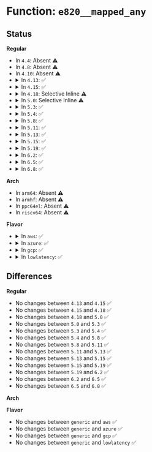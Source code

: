 # Function: <code>e820__mapped_any</code>

## Status
<b>Regular</b>
<ul>
<li>
In <code>4.4</code>: Absent ⚠️
</li>
<li>
In <code>4.8</code>: Absent ⚠️
</li>
<li>
In <code>4.10</code>: Absent ⚠️
</li>
<li>
<details>
<summary>In <code>4.13</code>: ✅</summary>

```c
bool e820__mapped_any(u64 start, u64 end, enum e820_type type);
```

**Collision:** Unique Global

**Inline:** No

**Transformation:** False

**Instances:**

```
In arch/x86/kernel/e820.c (ffffffff81031be0)
Location: arch/x86/kernel/e820.c:76
Inline: False
Direct callers:
  - arch/x86/kernel/tboot.c:tboot_probe
  - arch/x86/kernel/aperture_64.c:early_gart_iommu_check
  - arch/x86/mm/init_64.c:phys_pud_init
  - arch/x86/mm/init_64.c:phys_pud_init
  - arch/x86/mm/init_64.c:phys_pmd_init
  - arch/x86/mm/init_64.c:phys_pmd_init
  - arch/x86/mm/init_64.c:phys_pte_init
  - arch/x86/mm/init_64.c:phys_pte_init
```
**Symbols:**

```
ffffffff81031be0-ffffffff81031c39: e820__mapped_any (STB_GLOBAL)
```
</details>
</li>
<li>
<details>
<summary>In <code>4.15</code>: ✅</summary>

```c
bool e820__mapped_any(u64 start, u64 end, enum e820_type type);
```

**Collision:** Unique Global

**Inline:** No

**Transformation:** False

**Instances:**

```
In arch/x86/kernel/e820.c (ffffffff81033e90)
Location: arch/x86/kernel/e820.c:76
Inline: False
Direct callers:
  - arch/x86/kernel/tboot.c:tboot_probe
  - arch/x86/kernel/aperture_64.c:early_gart_iommu_check
  - arch/x86/mm/init_64.c:phys_pud_init
  - arch/x86/mm/init_64.c:phys_pud_init
  - arch/x86/mm/init_64.c:phys_pmd_init
  - arch/x86/mm/init_64.c:phys_pmd_init
  - arch/x86/mm/init_64.c:phys_pte_init
  - arch/x86/mm/init_64.c:phys_pte_init
```
**Symbols:**

```
ffffffff81033e90-ffffffff81033ee9: e820__mapped_any (STB_GLOBAL)
```
</details>
</li>
<li>
<details>
<summary>In <code>4.18</code>: Selective Inline ⚠️</summary>

```c
bool e820__mapped_any(u64 start, u64 end, enum e820_type type);
```

**Collision:** Unique Global

**Inline:** Selective

**Transformation:** False

**Instances:**

```
In arch/x86/kernel/e820.c (ffffffff810351c0)
Location: arch/x86/kernel/e820.c:76
Inline: True
Direct callers:
  - arch/x86/kernel/tboot.c:tboot_probe
  - arch/x86/kernel/cpu/bugs.c:check_bugs
  - arch/x86/kernel/aperture_64.c:early_gart_iommu_check
  - arch/x86/mm/init_64.c:phys_pud_init
  - arch/x86/mm/init_64.c:phys_pud_init
  - arch/x86/mm/init_64.c:phys_pmd_init
  - arch/x86/mm/init_64.c:phys_pmd_init
  - arch/x86/mm/init_64.c:phys_pte_init
  - arch/x86/mm/init_64.c:phys_pte_init
```
**Symbols:**

```
ffffffff810351c0-ffffffff81035219: e820__mapped_any (STB_GLOBAL)
```
</details>
</li>
<li>
<details>
<summary>In <code>5.0</code>: Selective Inline ⚠️</summary>

```c
bool e820__mapped_any(u64 start, u64 end, enum e820_type type);
```

**Collision:** Unique Global

**Inline:** Selective

**Transformation:** False

**Instances:**

```
In arch/x86/kernel/e820.c (ffffffff810363a0)
Location: arch/x86/kernel/e820.c:75
Inline: True
Direct callers:
  - arch/x86/kernel/tboot.c:tboot_probe
  - arch/x86/kernel/cpu/bugs.c:check_bugs
  - arch/x86/kernel/aperture_64.c:early_gart_iommu_check
  - arch/x86/mm/init_64.c:phys_pud_init
  - arch/x86/mm/init_64.c:phys_pud_init
  - arch/x86/mm/init_64.c:phys_pmd_init
  - arch/x86/mm/init_64.c:phys_pmd_init
  - arch/x86/mm/init_64.c:phys_pte_init
  - arch/x86/mm/init_64.c:phys_pte_init
```
**Symbols:**

```
ffffffff810363a0-ffffffff810363f9: e820__mapped_any (STB_GLOBAL)
```
</details>
</li>
<li>
<details>
<summary>In <code>5.3</code>: ✅</summary>

```c
bool e820__mapped_any(u64 start, u64 end, enum e820_type type);
```

**Collision:** Unique Global

**Inline:** No

**Transformation:** False

**Instances:**

```
In arch/x86/kernel/e820.c (ffffffff81038590)
Location: arch/x86/kernel/e820.c:100
Inline: False
Direct callers:
  - arch/x86/kernel/tboot.c:tboot_probe
  - arch/x86/kernel/cpu/bugs.c:check_bugs
  - arch/x86/kernel/aperture_64.c:early_gart_iommu_check
  - arch/x86/mm/init_64.c:phys_pud_init
  - arch/x86/mm/init_64.c:phys_pud_init
  - arch/x86/mm/init_64.c:phys_pmd_init
  - arch/x86/mm/init_64.c:phys_pmd_init
  - arch/x86/mm/init_64.c:phys_pte_init
  - arch/x86/mm/init_64.c:phys_pte_init
```
**Symbols:**

```
ffffffff81038590-ffffffff810385e9: e820__mapped_any (STB_GLOBAL)
```
</details>
</li>
<li>
<details>
<summary>In <code>5.4</code>: ✅</summary>

```c
bool e820__mapped_any(u64 start, u64 end, enum e820_type type);
```

**Collision:** Unique Global

**Inline:** No

**Transformation:** False

**Instances:**

```
In arch/x86/kernel/e820.c (ffffffff81038d60)
Location: arch/x86/kernel/e820.c:100
Inline: False
Direct callers:
  - arch/x86/kernel/tboot.c:tboot_probe
  - arch/x86/kernel/cpu/bugs.c:check_bugs
  - arch/x86/kernel/aperture_64.c:early_gart_iommu_check
  - arch/x86/mm/init_64.c:phys_pud_init
  - arch/x86/mm/init_64.c:phys_pud_init
  - arch/x86/mm/init_64.c:phys_pmd_init
  - arch/x86/mm/init_64.c:phys_pmd_init
  - arch/x86/mm/init_64.c:phys_pte_init
  - arch/x86/mm/init_64.c:phys_pte_init
```
**Symbols:**

```
ffffffff81038d60-ffffffff81038db9: e820__mapped_any (STB_GLOBAL)
```
</details>
</li>
<li>
<details>
<summary>In <code>5.8</code>: ✅</summary>

```c
bool e820__mapped_any(u64 start, u64 end, enum e820_type type);
```

**Collision:** Unique Global

**Inline:** No

**Transformation:** False

**Instances:**

```
In arch/x86/kernel/e820.c (ffffffff8103b860)
Location: arch/x86/kernel/e820.c:100
Inline: False
Direct callers:
  - arch/x86/kernel/tboot.c:tboot_probe
  - arch/x86/kernel/cpu/bugs.c:l1tf_select_mitigation
  - arch/x86/kernel/aperture_64.c:early_gart_iommu_check
  - arch/x86/mm/init_64.c:phys_p4d_init
  - arch/x86/mm/init_64.c:phys_p4d_init
  - arch/x86/mm/init_64.c:phys_pud_init
  - arch/x86/mm/init_64.c:phys_pud_init
  - arch/x86/mm/init_64.c:phys_pmd_init
  - arch/x86/mm/init_64.c:phys_pmd_init
  - arch/x86/mm/init_64.c:phys_pte_init
  - arch/x86/mm/init_64.c:phys_pte_init
```
**Symbols:**

```
ffffffff8103b860-ffffffff8103b8c0: e820__mapped_any (STB_GLOBAL)
```
</details>
</li>
<li>
<details>
<summary>In <code>5.11</code>: ✅</summary>

```c
bool e820__mapped_any(u64 start, u64 end, enum e820_type type);
```

**Collision:** Unique Global

**Inline:** No

**Transformation:** False

**Instances:**

```
In arch/x86/kernel/e820.c (ffffffff8103c000)
Location: arch/x86/kernel/e820.c:100
Inline: False
Direct callers:
  - arch/x86/kernel/tboot.c:tboot_probe
  - arch/x86/kernel/cpu/bugs.c:l1tf_select_mitigation
  - arch/x86/kernel/aperture_64.c:early_gart_iommu_check
  - arch/x86/mm/init_64.c:phys_p4d_init
  - arch/x86/mm/init_64.c:phys_p4d_init
  - arch/x86/mm/init_64.c:phys_pud_init
  - arch/x86/mm/init_64.c:phys_pud_init
  - arch/x86/mm/init_64.c:phys_pmd_init
  - arch/x86/mm/init_64.c:phys_pmd_init
  - arch/x86/mm/init_64.c:phys_pte_init
  - arch/x86/mm/init_64.c:phys_pte_init
```
**Symbols:**

```
ffffffff8103c000-ffffffff8103c060: e820__mapped_any (STB_GLOBAL)
```
</details>
</li>
<li>
<details>
<summary>In <code>5.13</code>: ✅</summary>

```c
bool e820__mapped_any(u64 start, u64 end, enum e820_type type);
```

**Collision:** Unique Global

**Inline:** No

**Transformation:** False

**Instances:**

```
In arch/x86/kernel/e820.c (ffffffff8103d990)
Location: arch/x86/kernel/e820.c:100
Inline: False
Direct callers:
  - arch/x86/kernel/tboot.c:tboot_probe
  - arch/x86/kernel/cpu/bugs.c:l1tf_select_mitigation
  - arch/x86/kernel/aperture_64.c:early_gart_iommu_check
  - arch/x86/mm/init_64.c:phys_p4d_init
  - arch/x86/mm/init_64.c:phys_p4d_init
  - arch/x86/mm/init_64.c:phys_pud_init
  - arch/x86/mm/init_64.c:phys_pud_init
  - arch/x86/mm/init_64.c:phys_pmd_init
  - arch/x86/mm/init_64.c:phys_pmd_init
  - arch/x86/mm/init_64.c:phys_pte_init
  - arch/x86/mm/init_64.c:phys_pte_init
```
**Symbols:**

```
ffffffff8103d990-ffffffff8103d9ec: e820__mapped_any (STB_GLOBAL)
```
</details>
</li>
<li>
<details>
<summary>In <code>5.15</code>: ✅</summary>

```c
bool e820__mapped_any(u64 start, u64 end, enum e820_type type);
```

**Collision:** Unique Global

**Inline:** No

**Transformation:** False

**Instances:**

```
In arch/x86/kernel/e820.c (ffffffff81043600)
Location: arch/x86/kernel/e820.c:100
Inline: False
Direct callers:
  - arch/x86/kernel/tboot.c:tboot_probe
  - arch/x86/kernel/cpu/bugs.c:l1tf_select_mitigation
  - arch/x86/kernel/aperture_64.c:early_gart_iommu_check
  - arch/x86/mm/init_64.c:phys_p4d_init
  - arch/x86/mm/init_64.c:phys_p4d_init
  - arch/x86/mm/init_64.c:phys_pud_init
  - arch/x86/mm/init_64.c:phys_pud_init
  - arch/x86/mm/init_64.c:phys_pmd_init
  - arch/x86/mm/init_64.c:phys_pmd_init
  - arch/x86/mm/init_64.c:phys_pte_init
  - arch/x86/mm/init_64.c:phys_pte_init
```
**Symbols:**

```
ffffffff81043600-ffffffff8104365c: e820__mapped_any (STB_GLOBAL)
```
</details>
</li>
<li>
<details>
<summary>In <code>5.19</code>: ✅</summary>

```c
bool e820__mapped_any(u64 start, u64 end, enum e820_type type);
```

**Collision:** Unique Global

**Inline:** No

**Transformation:** False

**Instances:**

```
In arch/x86/kernel/e820.c (ffffffff8104b5c0)
Location: arch/x86/kernel/e820.c:100
Inline: False
Direct callers:
  - arch/x86/kernel/tboot.c:tboot_probe
  - arch/x86/kernel/cpu/bugs.c:l1tf_select_mitigation
  - arch/x86/kernel/aperture_64.c:early_gart_iommu_check
  - arch/x86/kernel/aperture_64.c:aperture_valid
  - arch/x86/mm/init_64.c:phys_p4d_init
  - arch/x86/mm/init_64.c:phys_p4d_init
  - arch/x86/mm/init_64.c:phys_pud_init
  - arch/x86/mm/init_64.c:phys_pud_init
  - arch/x86/mm/init_64.c:phys_pmd_init
  - arch/x86/mm/init_64.c:phys_pmd_init
  - arch/x86/mm/init_64.c:phys_pte_init
  - arch/x86/mm/init_64.c:phys_pte_init
  - drivers/char/agp/amd64-agp.c:agp_aperture_valid
```
**Symbols:**

```
ffffffff8104b5c0-ffffffff8104b646: e820__mapped_any (STB_GLOBAL)
```
</details>
</li>
<li>
<details>
<summary>In <code>6.2</code>: ✅</summary>

```c
bool e820__mapped_any(u64 start, u64 end, enum e820_type type);
```

**Collision:** Unique Global

**Inline:** No

**Transformation:** False

**Instances:**

```
In arch/x86/kernel/e820.c (ffffffff81057180)
Location: arch/x86/kernel/e820.c:100
Inline: False
Direct callers:
  - arch/x86/kernel/tboot.c:tboot_probe
  - arch/x86/kernel/cpu/bugs.c:l1tf_select_mitigation
  - arch/x86/kernel/aperture_64.c:gart_iommu_hole_init
  - arch/x86/kernel/aperture_64.c:early_gart_iommu_check
  - arch/x86/kernel/aperture_64.c:read_agp
  - arch/x86/mm/init_64.c:phys_p4d_init
  - arch/x86/mm/init_64.c:phys_p4d_init
  - arch/x86/mm/init_64.c:phys_pud_init
  - arch/x86/mm/init_64.c:phys_pud_init
  - arch/x86/mm/init_64.c:phys_pmd_init
  - arch/x86/mm/init_64.c:phys_pmd_init
  - arch/x86/mm/init_64.c:phys_pte_init
  - arch/x86/mm/init_64.c:phys_pte_init
  - drivers/char/agp/amd64-agp.c:agp_aperture_valid
```
**Symbols:**

```
ffffffff81057180-ffffffff81057206: e820__mapped_any (STB_GLOBAL)
```
</details>
</li>
<li>
<details>
<summary>In <code>6.5</code>: ✅</summary>

```c
bool e820__mapped_any(u64 start, u64 end, enum e820_type type);
```

**Collision:** Unique Global

**Inline:** No

**Transformation:** False

**Instances:**

```
In arch/x86/kernel/e820.c (ffffffff81058180)
Location: arch/x86/kernel/e820.c:100
Inline: False
Direct callers:
  - arch/x86/kernel/tboot.c:tboot_probe
  - arch/x86/kernel/cpu/bugs.c:l1tf_select_mitigation
  - arch/x86/kernel/aperture_64.c:gart_iommu_hole_init
  - arch/x86/kernel/aperture_64.c:early_gart_iommu_check
  - arch/x86/kernel/aperture_64.c:read_agp
  - arch/x86/mm/init_64.c:phys_p4d_init
  - arch/x86/mm/init_64.c:phys_p4d_init
  - arch/x86/mm/init_64.c:phys_pud_init
  - arch/x86/mm/init_64.c:phys_pud_init
  - arch/x86/mm/init_64.c:phys_pmd_init
  - arch/x86/mm/init_64.c:phys_pmd_init
  - arch/x86/mm/init_64.c:phys_pte_init
  - arch/x86/mm/init_64.c:phys_pte_init
  - drivers/char/agp/amd64-agp.c:agp_aperture_valid
```
**Symbols:**

```
ffffffff81058180-ffffffff81058293: e820__mapped_any (STB_GLOBAL)
```
</details>
</li>
<li>
<details>
<summary>In <code>6.8</code>: ✅</summary>

```c
bool e820__mapped_any(u64 start, u64 end, enum e820_type type);
```

**Collision:** Unique Global

**Inline:** No

**Transformation:** False

**Instances:**

```
In arch/x86/kernel/e820.c (ffffffff8105f420)
Location: arch/x86/kernel/e820.c:100
Inline: False
Direct callers:
  - arch/x86/kernel/tboot.c:tboot_probe
  - arch/x86/kernel/cpu/bugs.c:l1tf_select_mitigation
  - arch/x86/kernel/aperture_64.c:gart_iommu_hole_init
  - arch/x86/kernel/aperture_64.c:early_gart_iommu_check
  - arch/x86/kernel/aperture_64.c:read_agp
  - arch/x86/mm/init_64.c:phys_p4d_init
  - arch/x86/mm/init_64.c:phys_p4d_init
  - arch/x86/mm/init_64.c:phys_pud_init
  - arch/x86/mm/init_64.c:phys_pud_init
  - arch/x86/mm/init_64.c:phys_pmd_init
  - arch/x86/mm/init_64.c:phys_pmd_init
  - arch/x86/mm/init_64.c:phys_pte_init
  - arch/x86/mm/init_64.c:phys_pte_init
  - drivers/char/agp/amd64-agp.c:agp_aperture_valid
```
**Symbols:**

```
ffffffff8105f420-ffffffff8105f533: e820__mapped_any (STB_GLOBAL)
```
</details>
</li>
</ul>
<b>Arch</b>
<ul>
<li>
In <code>arm64</code>: Absent ⚠️
</li>
<li>
In <code>armhf</code>: Absent ⚠️
</li>
<li>
In <code>ppc64el</code>: Absent ⚠️
</li>
<li>
In <code>riscv64</code>: Absent ⚠️
</li>
</ul>
<b>Flavor</b>
<ul>
<li>
<details>
<summary>In <code>aws</code>: ✅</summary>

```c
bool e820__mapped_any(u64 start, u64 end, enum e820_type type);
```

**Collision:** Unique Global

**Inline:** No

**Transformation:** False

**Instances:**

```
In arch/x86/kernel/e820.c (ffffffff81038ec0)
Location: arch/x86/kernel/e820.c:100
Inline: False
Direct callers:
  - arch/x86/kernel/tboot.c:tboot_probe
  - arch/x86/kernel/cpu/bugs.c:check_bugs
  - arch/x86/kernel/aperture_64.c:early_gart_iommu_check
  - arch/x86/mm/init_64.c:phys_pud_init
  - arch/x86/mm/init_64.c:phys_pud_init
  - arch/x86/mm/init_64.c:phys_pmd_init
  - arch/x86/mm/init_64.c:phys_pmd_init
  - arch/x86/mm/init_64.c:phys_pte_init
  - arch/x86/mm/init_64.c:phys_pte_init
```
**Symbols:**

```
ffffffff81038ec0-ffffffff81038f19: e820__mapped_any (STB_GLOBAL)
```
</details>
</li>
<li>
<details>
<summary>In <code>azure</code>: ✅</summary>

```c
bool e820__mapped_any(u64 start, u64 end, enum e820_type type);
```

**Collision:** Unique Global

**Inline:** No

**Transformation:** False

**Instances:**

```
In arch/x86/kernel/e820.c (ffffffff810287d0)
Location: arch/x86/kernel/e820.c:100
Inline: False
Direct callers:
  - arch/x86/kernel/tboot.c:tboot_probe
  - arch/x86/kernel/cpu/bugs.c:check_bugs
  - arch/x86/kernel/aperture_64.c:early_gart_iommu_check
  - arch/x86/mm/init_64.c:phys_pud_init
  - arch/x86/mm/init_64.c:phys_pud_init
  - arch/x86/mm/init_64.c:phys_pmd_init
  - arch/x86/mm/init_64.c:phys_pmd_init
  - arch/x86/mm/init_64.c:phys_pte_init
  - arch/x86/mm/init_64.c:phys_pte_init
```
**Symbols:**

```
ffffffff810287d0-ffffffff81028829: e820__mapped_any (STB_GLOBAL)
```
</details>
</li>
<li>
<details>
<summary>In <code>gcp</code>: ✅</summary>

```c
bool e820__mapped_any(u64 start, u64 end, enum e820_type type);
```

**Collision:** Unique Global

**Inline:** No

**Transformation:** False

**Instances:**

```
In arch/x86/kernel/e820.c (ffffffff81038d20)
Location: arch/x86/kernel/e820.c:100
Inline: False
Direct callers:
  - arch/x86/kernel/tboot.c:tboot_probe
  - arch/x86/kernel/cpu/bugs.c:check_bugs
  - arch/x86/kernel/aperture_64.c:early_gart_iommu_check
  - arch/x86/mm/init_64.c:phys_pud_init
  - arch/x86/mm/init_64.c:phys_pud_init
  - arch/x86/mm/init_64.c:phys_pmd_init
  - arch/x86/mm/init_64.c:phys_pmd_init
  - arch/x86/mm/init_64.c:phys_pte_init
  - arch/x86/mm/init_64.c:phys_pte_init
```
**Symbols:**

```
ffffffff81038d20-ffffffff81038d79: e820__mapped_any (STB_GLOBAL)
```
</details>
</li>
<li>
<details>
<summary>In <code>lowlatency</code>: ✅</summary>

```c
bool e820__mapped_any(u64 start, u64 end, enum e820_type type);
```

**Collision:** Unique Global

**Inline:** No

**Transformation:** False

**Instances:**

```
In arch/x86/kernel/e820.c (ffffffff81039d20)
Location: arch/x86/kernel/e820.c:100
Inline: False
Direct callers:
  - arch/x86/kernel/tboot.c:tboot_probe
  - arch/x86/kernel/cpu/bugs.c:check_bugs
  - arch/x86/kernel/aperture_64.c:early_gart_iommu_check
  - arch/x86/mm/init_64.c:phys_pud_init
  - arch/x86/mm/init_64.c:phys_pud_init
  - arch/x86/mm/init_64.c:phys_pmd_init
  - arch/x86/mm/init_64.c:phys_pmd_init
  - arch/x86/mm/init_64.c:phys_pte_init
  - arch/x86/mm/init_64.c:phys_pte_init
```
**Symbols:**

```
ffffffff81039d20-ffffffff81039d79: e820__mapped_any (STB_GLOBAL)
```
</details>
</li>
</ul>

## Differences
<b>Regular</b>
<ul>
<li>
No changes between <code>4.13</code> and <code>4.15</code> ✅
</li>
<li>
No changes between <code>4.15</code> and <code>4.18</code> ✅
</li>
<li>
No changes between <code>4.18</code> and <code>5.0</code> ✅
</li>
<li>
No changes between <code>5.0</code> and <code>5.3</code> ✅
</li>
<li>
No changes between <code>5.3</code> and <code>5.4</code> ✅
</li>
<li>
No changes between <code>5.4</code> and <code>5.8</code> ✅
</li>
<li>
No changes between <code>5.8</code> and <code>5.11</code> ✅
</li>
<li>
No changes between <code>5.11</code> and <code>5.13</code> ✅
</li>
<li>
No changes between <code>5.13</code> and <code>5.15</code> ✅
</li>
<li>
No changes between <code>5.15</code> and <code>5.19</code> ✅
</li>
<li>
No changes between <code>5.19</code> and <code>6.2</code> ✅
</li>
<li>
No changes between <code>6.2</code> and <code>6.5</code> ✅
</li>
<li>
No changes between <code>6.5</code> and <code>6.8</code> ✅
</li>
</ul>
<b>Arch</b>
<ul>
</ul>
<b>Flavor</b>
<ul>
<li>
No changes between <code>generic</code> and <code>aws</code> ✅
</li>
<li>
No changes between <code>generic</code> and <code>azure</code> ✅
</li>
<li>
No changes between <code>generic</code> and <code>gcp</code> ✅
</li>
<li>
No changes between <code>generic</code> and <code>lowlatency</code> ✅
</li>
</ul>
